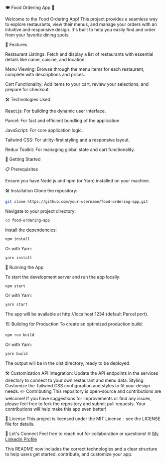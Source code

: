🍽️ Food Ordering App 🚀

Welcome to the Food Ordering App! This project provides a seamless way to explore restaurants, view their menus, and manage your orders with an intuitive and responsive design. It's built to help you easily find and order from your favorite dining spots.

🚀 Features

Restaurant Listings: Fetch and display a list of restaurants with essential details like name, cuisine, and location.

Menu Viewing: Browse through the menu items for each restaurant, complete with descriptions and prices.

Cart Functionality: Add items to your cart, review your selections, and prepare for checkout.


🛠️ Technologies Used

React.js: For building the dynamic user interface.

Parcel: For fast and efficient bundling of the application.

JavaScript: For core application logic.

Tailwind CSS: For utility-first styling and a responsive layout.

Redux Toolkit: For managing global state and cart functionality.


🎉 Getting Started

📋 Prerequisites

Ensure you have Node.js and npm (or Yarn) installed on your machine.

🛠️ Installation
Clone the repository:

```bash
git clone https://github.com/your-username/food-ordering-app.git
```

Navigate to your project directory:

```bash
cd food-ordering-app
```

Install the dependencies:

```bash
npm install
```

Or with Yarn:
```bash
yarn install
```

🚀 Running the App

To start the development server and run the app locally:
```bash
npm start
```

Or with Yarn:

```bash
yarn start
```
The app will be available at http://localhost:1234 (default Parcel port).

🏗️ Building for Production
To create an optimized production build:

```bash
npm run build
```

Or with Yarn:

```bash
yarn build
```

The output will be in the dist directory, ready to be deployed.

🛠️ Customization
API Integration: Update the API endpoints in the services directory to connect to your own restaurant and menu data.
Styling: Customize the Tailwind CSS configuration and styles to fit your design needs.
✏️ Contributing
This repository is open-source and contributions are welcome! If you have suggestions for improvements or find any issues, please feel free to fork the repository and submit pull requests. Your contributions will help make this app even better!

🔗 License
This project is licensed under the MIT License - see the LICENSE file for details.

🤝 Let's Connect
Feel free to reach out for collaboration or questions! 🌐 [My Linkedin Profile](https://www.linkedin.com/in/lnkdanchalarora/)

This README now includes the correct technologies and a clear structure to help users get started, contribute, and customize your app.
